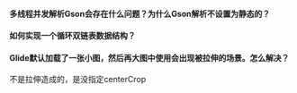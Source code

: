 

#### 多线程并发解析Gson会存在什么问题？为什么Gson解析不设置为静态的？



#### 如何实现一个循环双链表数据结构？



#### Glide默认加载了一张小图，然后再大图中使用会出现被拉伸的场景。怎么解决？

不是拉伸造成的，是没指定centerCrop


